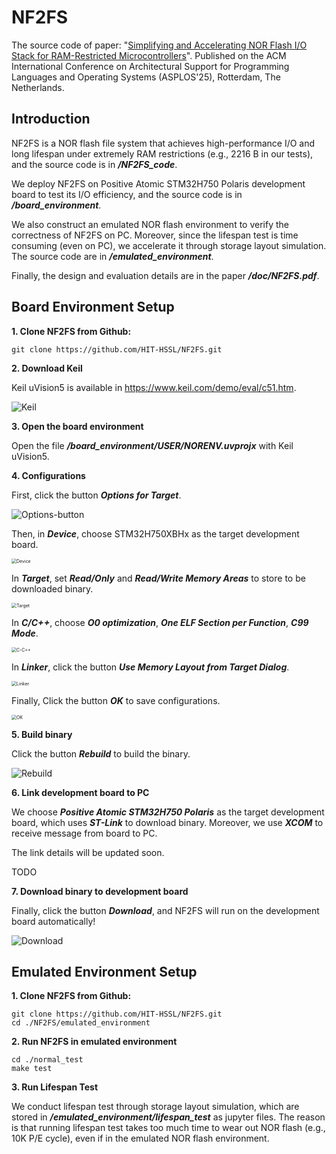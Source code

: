 # NF2FS

The source code of paper: "<u>Simplifying and Accelerating NOR Flash I/O Stack for RAM-Restricted Microcontrollers</u>". Published on the ACM International Conference on Architectural Support for Programming Languages and Operating Systems (ASPLOS'25), Rotterdam, The Netherlands.

## Introduction

NF2FS is a NOR flash file system that achieves high-performance I/O and long lifespan under extremely RAM restrictions (e.g., 2216 B in our tests), and the source code is in ***/NF2FS_code***.

We deploy NF2FS on Positive Atomic STM32H750 Polaris development board to test its I/O efficiency, and the source code is in ***/board_environment***.

We also construct an emulated NOR flash environment to verify the correctness of NF2FS on PC. Moreover,  since the lifespan test is time consuming (even on PC), we accelerate it through storage layout simulation. The source code are in ***/emulated_environment***.

Finally, the design and evaluation details are in the paper ***/doc/NF2FS.pdf***.

## Board Environment Setup

**1. Clone NF2FS from Github:**

~~~shell
git clone https://github.com/HIT-HSSL/NF2FS.git
~~~

**2. Download Keil**

Keil uVision5 is available in https://www.keil.com/demo/eval/c51.htm.

<img src=".\image\Keil.jpg" alt="Keil" />

**3. Open the board environment**

Open the file ***/board_environment/USER/NORENV.uvprojx*** with Keil uVision5.

**4. Configurations**

First, click the button ***Options for Target***.

<img src=".\image\Options-button.png" alt="Options-button" />


Then, in ***Device***, choose STM32H750XBHx as the target development board.

<img src=".\image\Device.png" alt="Device" style="zoom: 50%;" />

In ***Target***, set ***Read/Only*** and ***Read/Write Memory Areas*** to store to be downloaded binary.

<img src=".\image\Target.png" alt="Target" style="zoom:50%;" />

In ***C/C++***, choose ***O0 optimization***, ***One ELF Section per Function***, ***C99 Mode***.

<img src=".\image\C-C++.png" alt="C-C++" style="zoom:50%;" />

In ***Linker***, click the button ***Use Memory Layout from Target Dialog***.

<img src=".\image\Linker.png" alt="Linker" style="zoom:50%;" />

Finally, Click the button ***OK*** to save configurations.

<img src=".\image\OK.png" alt="OK" style="zoom:50%;" />

**5. Build binary**

Click the button ***Rebuild*** to build the binary.

<img src=".\image\Rebuild.png" alt="Rebuild" />

**6. Link development board to PC**

We choose ***Positive Atomic STM32H750 Polaris*** as the target development board, which uses ***ST-Link*** to download binary. Moreover, we use ***XCOM*** to receive message from board to PC.

The link details will be updated soon.

TODO

**7. Download binary to development board**

Finally, click the button ***Download***, and NF2FS will run on the development board automatically!

<img src=".\image\Download.png" alt="Download" />

## Emulated Environment Setup

**1. Clone NF2FS from Github:**

~~~shell
git clone https://github.com/HIT-HSSL/NF2FS.git
cd ./NF2FS/emulated_environment
~~~

**2. Run NF2FS in emulated environment**

~~~shell
cd ./normal_test
make test
~~~

**3. Run Lifespan Test**

We conduct lifespan test through storage layout simulation, which are stored in ***/emulated_environment/lifespan_test*** as jupyter files. The reason is that running lifespan test takes too much time to wear out NOR flash (e.g., 10K P/E cycle), even if in the emulated NOR flash environment.
